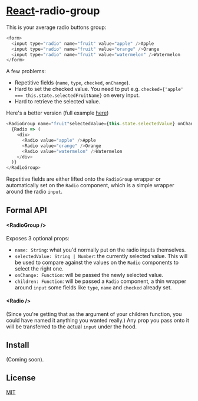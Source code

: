 # [React](http://facebook.github.io/react/)-radio-group

This is your average radio buttons group:

```js
<form>
  <input type="radio" name="fruit" value="apple" />Apple
  <input type="radio" name="fruit" value="orange" />Orange
  <input type="radio" name="fruit" value="watermelon" />Watermelon
</form>
```

A few problems:
- Repetitive fields (`name`, `type`, `checked`, `onChange`).
- Hard to set the checked value. You need to put e.g. `checked={'apple' === this.state.selectedFruitName}` on every input.
- Hard to retrieve the selected value.

Here's a better version (full example [here](https://github.com/chenglou/react-radio-group/blob/5019ce724e4bb8c9aca35c11c20f7800995c2bcb/example/example.jsx))

```js
<RadioGroup name="fruit"selectedValue={this.state.selectedValue} onChange={this.handleChange}>
  {Radio => (
    <div>
      <Radio value="apple" />Apple
      <Radio value="orange" />Orange
      <Radio value="watermelon" />Watermelon
    </div>
  )}
</RadioGroup>
```

Repetitive fields are either lifted onto the `RadioGroup` wrapper or automatically set on the `Radio` component, which is a simple wrapper around the radio `input`.

## Formal API
#### &lt;RadioGroup />
Exposes 3 optional props:
- `name: String`: what you'd normally put on the radio inputs themselves.
- `selectedValue: String | Number`: the currently selected value. This will be used to compare against the values on the `Radio` components to select the right one.
- `onChange: Function`: will be passed the newly selected value.
- `children: Function`: will be passed a `Radio` component, a thin wrapper around `input` some fields like `type`, `name` and `checked` already set.

#### &lt;Radio />
(Since you're getting that as the argument of your children function, you could have named it anything you wanted really.) Any prop you pass onto it will be transferred to the actual `input` under the hood.

## Install
(Coming soon).

## License

[MIT](./LICENSE)
